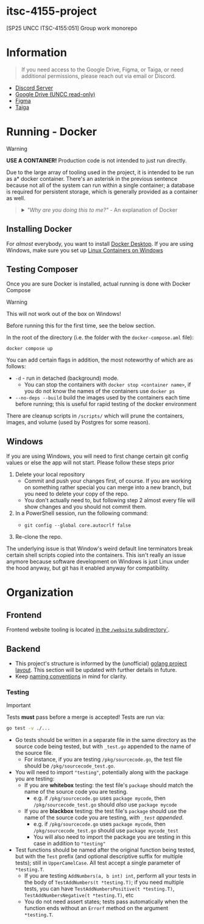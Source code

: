 # itsc-4155-project

[SP25 UNCC ITSC-4155:051] Group work monorepo 

# Information

> If you need access to the Google Drive, Figma, or Taiga, or need additional permissions, please reach out via email or Discord.

- [Discord Server](https://discord.com/invite/sQQUmxj8Dp)
- [Google Drive (UNCC read-only)](https://drive.google.com/drive/folders/185QfSHVAMWXiWCKvke5479m5-zHcsPNh?usp=sharing)
- [Figma](https://www.figma.com/files/team/1470848791941601365/all-projects)
- [Taiga](https://tree.taiga.io/project/ailevbar-itsc-4155-spring-2025-team-9)

# Running - Docker

> [!WARNING]
> **USE A CONTAINER!** Production code is not intended to just run directly.

Due to the large array of tooling used in the project, it is intended to be run as a\* docker container. There's an asterisk in the previous sentence because not all of the system can run within a single container; a database is required for persistent storage, which is generally provided as a container as well.

> <details><summary><em>"Why are you doing this to me?"</em> - An explanation of Docker</summary>
> 
> Docker containers are only really meant to run one single program at a time. In this project we actually have 3: the frontend (nginx), the backend (the compiled Go binary), and the database (postgres). For sake of everyone's mental wellness the front and backends can be stapled together with minimal modification, but the database is so grotesquely complex that it can't be included in a monolith Docker container
>
> In a cloud-native environment, like the one this project is designed for, these containers are managed by an even more mind-numbing, nightmare-inducing, megalithic system called a "container orchestrator", the most popular one of these being Kubernetes.
> 
> In Kubernetes, this program would be deployed as a set of pods (where a 'pod' is a group of Docker containers): the front and back-end would be made into their own containers and placed together in a pod, and then the database would be its own pod. The three would communicate over an internal network with a single entry point from the internet (or LAN) which would be the frontend.
>
> Whit (the person writing this) has a Kubernetes cluster at home which if she were not so lazy could set up automatic deployment, but she is so... sorry.
> 
> </details>

## Installing Docker

For _almost_ everybody, you want to install [Docker Desktop](https://docs.docker.com/desktop/). If you are using Windows, make sure you set up [Linux Containers on Windows](https://learn.microsoft.com/en-us/virtualization/windowscontainers/deploy-containers/set-up-linux-containers)

## Testing Composer

Once you are sure Docker is installed, actual running is done with Docker Compose

> [!WARNING]
> This will not work out of the box on Windows!
>
> Before running this for the first time, see the below section.

In the root of the directory (i.e. the folder with the `docker-compose.aml` file):

```
docker compose up
```

You can add certain flags in addition, the most noteworthy of which are as follows:

- `-d` - run in detached (background) mode. 
    - You can stop the containers with `docker stop <container name>`, if you do not know the names of the containers use `docker ps`
- `--no-deps --build` build the images used by the containers each time before running; this is useful for rapid testing of the docker environment

There are cleanup scripts in `/scripts/` which will prune the containers, images, and volume (used by Postgres for some reason).

## Windows

If you are using Windows, you will need to first change certain git config values or else the app will not start. Please follow these steps prior

1. Delete your local repository
    - Commit and push your changes first, of course. If you are working on something rather special you can merge into a new branch, but you need to delete your copy of the repo.
    - You don't actually need to, but following step 2 almost every file will show changes and you should not commit them.
2. In a PowerShell session, run the following command:
    - ```
      git config --global core.autocrlf false
      ```
3. Re-clone the repo.

The underlying issue is that Window's weird default line terminators break certain shell scripts copied into the containers. This isn't really an issue anymore because software development on Windows is just Linux under the hood anyway, but git has it enabled anyway for compatibility.

# Organization

## Frontend

Frontend website tooling is located [in the `/website` subdirectory`](website/).

## Backend

- This project's structure is informed by the (unofficial) [golang project layout](https://github.com/golang-standards/project-layout). This section will be updated with further details in future.
- Keep [naming conventions](https://google.github.io/styleguide/go/decisions.html) in mind for clarity.

### Testing

> [!IMPORTANT]
> Tests **must** pass before a merge is accepted! Tests are run via:
>
> ```bash
> go test -v ./...
> ```

- Go tests should be written in a separate file in the same directory as the source code being tested, but with `_test.go` appended to the name of the source file.
    - For instance, if you are testing `/pkg/sourcecode.go`, the test file should be `/pkg/sourcecode_test.go`.
- You will need to import `"testing"`, potentially along with the package you are testing:
    - If you are **whitebox** testing: the test file's `package` should match the name of the source code you are testing. 
        - e.g. if `/pkg/sourcecode.go` uses `package mycode`, then `/pkg/sourcecode_test.go` should *also* use `package mycode`
    - If you are **blackbox** testing: the test file's `package` should use the name of the source code you are testing, *with `_test` appended*. 
        - e.g. if `/pkg/sourcecode.go` uses `package mycode`, then `/pkg/sourcecode_test.go` should use `package mycode_test`
        - You will also need to import the package you are testing in this case in addition to `"testing"`
- Test functions should be named after the original function being tested, but with the `Test` prefix (and optional descriptive suffix for multiple tests); still in `UpperCamelCase`. All test accept a single parameter of `*testing.T`.
    - If you are testing `AddNumbers(a, b int) int`, perform all your tests in the body of `TestAddNumbers(t *testing.T)`; if you need multiple tests, you can have `TestAddNumbersPositive(t *testing.T)`, `TestAddNumbersNegative(t *testing.T)`, etc
    - You do not need assert states; tests pass automatically when the function ends without an `Errorf` method on the argument `*testing.T`.

